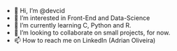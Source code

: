 - 👋 Hi, I’m @devcid
- 👀 I’m interested in Front-End and Data-Science
- 🌱 I’m currently learning C, Python and R. 
- 💞️ I’m looking to collaborate on small projects, for now. 
- 📫 How to reach me on LinkedIn (Adrian Oliveira)

<!---
devcid/devcid is a ✨ special ✨ repository because its `README.md` (this file) appears on your GitHub profile.
You can click the Preview link to take a look at your changes.
--->
